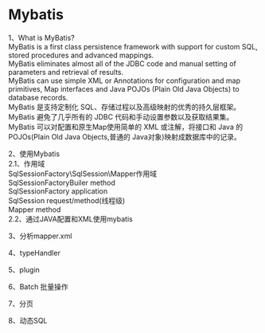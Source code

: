 # Mybatis

1、What is MyBatis?  
MyBatis is a first class persistence framework with support for custom SQL, stored procedures and advanced mappings.   
MyBatis eliminates almost all of the JDBC code and manual setting of parameters and retrieval of results.   
MyBatis can use simple XML or Annotations for configuration and map primitives, Map interfaces and Java POJOs (Plain Old Java Objects) to database records.   
MyBatis 是支持定制化 SQL、存储过程以及高级映射的优秀的持久层框架。     
MyBatis 避免了几乎所有的 JDBC 代码和手动设置参数以及获取结果集。    
MyBatis 可以对配置和原生Map使用简单的 XML 或注解，将接口和 Java 的 POJOs(Plain Old Java Objects,普通的 Java对象)映射成数据库中的记录。

2、使用Mybatis  
2.1、作用域  
SqlSessionFactory\SqlSession\Mapper作用域        
SqlSessionFactoryBuiler     method    
SqlSessionFactory           application    
SqlSession                  request/method(线程级)    
Mapper                      method    
2.2、通过JAVA配置和XML使用mybatis 
     

3、分析mapper.xml   

4、typeHandler  

5、plugin   

6、Batch 批量操作

7、分页  



8、动态SQL




